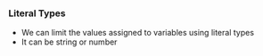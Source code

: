 ### Literal Types

- We can limit the values assigned to variables using literal types
- It can be string or number
